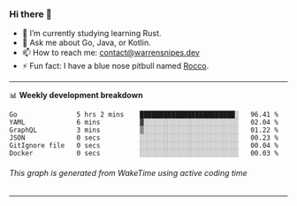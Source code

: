 ### Hi there 👋

- 🌱 I’m currently studying learning Rust.
- 💬 Ask me about Go, Java, or Kotlin.
- 📫 How to reach me: contact@warrensnipes.dev
- ⚡ Fun fact: I have a blue nose pitbull named [Rocco](https://i.imgur.com/iLsSCKu.jpg).

-------

📊 **Weekly development breakdown**
<!--START_SECTION:waka-->

```text
Go               5 hrs 2 mins    ████████████████████████░   96.41 %
YAML             6 mins          ▓░░░░░░░░░░░░░░░░░░░░░░░░   02.04 %
GraphQL          3 mins          ▒░░░░░░░░░░░░░░░░░░░░░░░░   01.22 %
JSON             0 secs          ░░░░░░░░░░░░░░░░░░░░░░░░░   00.23 %
GitIgnore file   0 secs          ░░░░░░░░░░░░░░░░░░░░░░░░░   00.04 %
Docker           0 secs          ░░░░░░░░░░░░░░░░░░░░░░░░░   00.03 %
```

<!--END_SECTION:waka-->
###### *This graph is generated from WakeTime using active coding time*
-------
